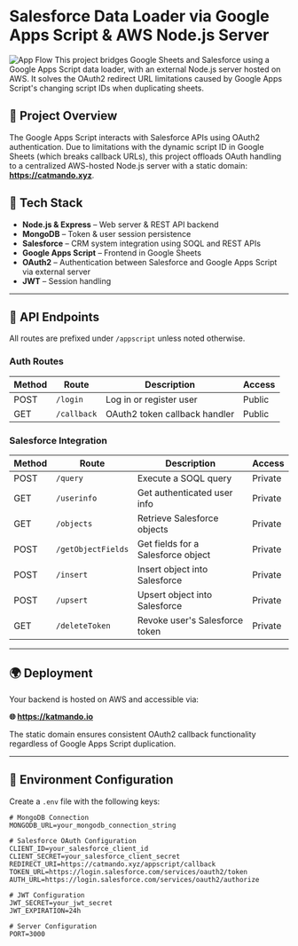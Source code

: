 # Salesforce Data Loader via Google Apps Script & AWS Node.js Server
![App Flow](https://media0.giphy.com/avatars/nf-giphy/0LyJOrmShlZI.gif)
This project bridges Google Sheets and Salesforce using a Google Apps Script data loader, with an external Node.js server hosted on AWS. It solves the OAuth2 redirect URL limitations caused by Google Apps Script's changing script IDs when duplicating sheets.

## 🧠 Project Overview

The Google Apps Script interacts with Salesforce APIs using OAuth2 authentication. Due to limitations with the dynamic script ID in Google Sheets (which breaks callback URLs), this project offloads OAuth handling to a centralized AWS-hosted Node.js server with a static domain: **https://catmando.xyz**.

## 🔧 Tech Stack

- **Node.js & Express** – Web server & REST API backend
- **MongoDB** – Token & user session persistence
- **Salesforce** – CRM system integration using SOQL and REST APIs
- **Google Apps Script** – Frontend in Google Sheets
- **OAuth2** – Authentication between Salesforce and Google Apps Script via external server
- **JWT** – Session handling

---

## 📁 API Endpoints

All routes are prefixed under `/appscript` unless noted otherwise.

### Auth Routes

| Method | Route            | Description                             | Access   |
|--------|------------------|-----------------------------------------|----------|
| POST   | `/login`         | Log in or register user                 | Public   |
| GET    | `/callback`      | OAuth2 token callback handler           | Public   |

### Salesforce Integration

| Method | Route                      | Description                         | Access   |
|--------|----------------------------|-------------------------------------|----------|
| POST   | `/query`                   | Execute a SOQL query                | Private  |
| GET    | `/userinfo`                | Get authenticated user info         | Private  |
| GET    | `/objects`                 | Retrieve Salesforce objects         | Private  |
| POST   | `/getObjectFields`         | Get fields for a Salesforce object  | Private  |
| POST   | `/insert`                  | Insert object into Salesforce       | Private  |
| POST   | `/upsert`                  | Upsert object into Salesforce       | Private  |
| GET    | `/deleteToken`            | Revoke user's Salesforce token      | Private  |

---

## 🌍 Deployment

Your backend is hosted on AWS and accessible via:

**🌐 https://katmando.io**

The static domain ensures consistent OAuth2 callback functionality regardless of Google Apps Script duplication.

---

## 🔐 Environment Configuration

Create a `.env` file with the following keys:

```env
# MongoDB Connection
MONGODB_URL=your_mongodb_connection_string

# Salesforce OAuth Configuration
CLIENT_ID=your_salesforce_client_id
CLIENT_SECRET=your_salesforce_client_secret
REDIRECT_URI=https://catmando.xyz/appscript/callback
TOKEN_URL=https://login.salesforce.com/services/oauth2/token
AUTH_URL=https://login.salesforce.com/services/oauth2/authorize

# JWT Configuration
JWT_SECRET=your_jwt_secret
JWT_EXPIRATION=24h

# Server Configuration
PORT=3000
